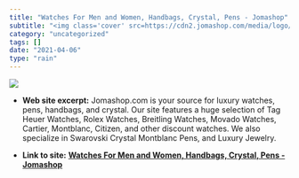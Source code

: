 ```yaml
---
title: "Watches For Men and Women, Handbags, Crystal, Pens - Jomashop"
subtitle: "<img class='cover' src=https://cdn2.jomashop.com/media/logo/stores/1/jomashop_200x200.png>"
category: "uncategorized"
tags: []
date: "2021-04-06"
type: "rain"
---
```

<img class="cover" src=https://cdn2.jomashop.com/media/logo/stores/1/jomashop_200x200.png>



* **Web site excerpt:** Jomashop.com is your source for luxury watches, pens, handbags, and crystal. Our site features a huge selection of Tag Heuer Watches, Rolex Watches, Breitling Watches, Movado Watches, Cartier, Montblanc, Citizen, and other discount watches. We also specialize in Swarovski Crystal Montblanc Pens, and Luxury Jewelry.

* **Link to site:** **[Watches For Men and Women, Handbags, Crystal, Pens - Jomashop](https://www.jomashop.com)**